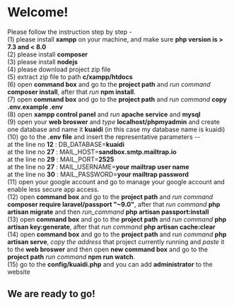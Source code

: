 # Welcome!<br>

Please follow the instruction step by step -<br>
(1) please install **xampp** on your machine, and make sure **php version is > 7.3 and < 8.0** <br>
(2) please install **composer**<br>
(3) please install **nodejs**<br>
(4) please download project zip file <br>
(5) extract zip file to path **c/xampp/htdocs** <br>
(6) open **command box** and go to the **project path** and _run command_ **composer install**, after that _run_ **npm install**. <br>
(7) open **command box** and go to the **project path** and _run command_ **copy .env.example .env** <br>
(8) open **xampp control panel** and _run_ **apache service** and **mysql**<br>
(9) open your **web broswer** and _type_ **localhost/phpmyadmin** and create one database and name it **kuaidi** (in this case my database name is kuaidi)<br>
(10) go to the **.env file** and insert the representative parameters -- <br>
        at the line no **12** : DB_DATABASE=**kuaidi**<br>
        at the line no **27** : MAIL_HOST=**sandbox.smtp.mailtrap.io** <br>
        at the line no **29** : MAIL_PORT=**2525** <br>
        at the line no **27** : MAIL_USERNAME=**your mailtrap user name** <br>
        at the line no **30** : MAIL_PASSWORD=**your mailtrap password**<br>
(11) open your google account and go to manage your google account and enable less secure app access. <br>
(12) open **command box** and go to the **project path** and _run command_ **composer require laravel/passport "~9.0"**, after that _run command_ **php artisan migrate** and then _run_command_ **php artisan passport:install**<br>
(13) open **command box** and go to the **project path** and _run command_ **php artisan key:generate**, after that _run command_ **php artisan cache:clear** <br>
(14) open **command box** and go to the **project path** and _run command_ **php artisan serve**, _copy the address_ that project currently running and _paste_ it to the **web broswer** and then open **new command box** and go to the **project path** _run command_ **npm run watch**.<br>
(15) go to the **config/kuaidi.php** and you can add **administrator** to the website<br>
## We are ready to go!
